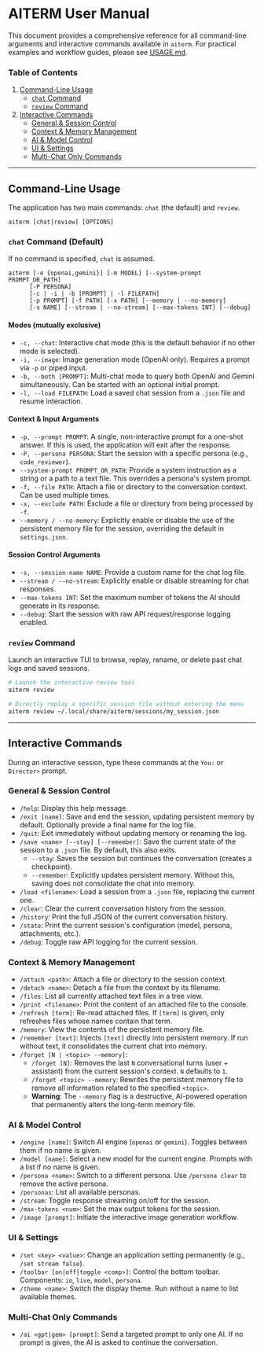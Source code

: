 # AITERM User Manual

This document provides a comprehensive reference for all command-line arguments and interactive commands available in `aiterm`. For practical examples and workflow guides, please see [USAGE.md](USAGE.md).

### Table of Contents
1.  [Command-Line Usage](#command-line-usage)
    -   [`chat` Command](#chat-command-default)
    -   [`review` Command](#review-command)
2.  [Interactive Commands](#interactive-commands)
    -   [General & Session Control](#general--session-control)
    -   [Context & Memory Management](#context--memory-management)
    -   [AI & Model Control](#ai--model-control)
    -   [UI & Settings](#ui--settings)
    -   [Multi-Chat Only Commands](#multi-chat-only-commands)

---

## Command-Line Usage

The application has two main commands: `chat` (the default) and `review`.

```
aiterm [chat|review] [OPTIONS]
```

### `chat` Command (Default)
If no command is specified, `chat` is assumed.

```
aiterm [-e {openai,gemini}] [-m MODEL] [--system-prompt PROMPT_OR_PATH]
      [-P PERSONA]
      [-c | -i | -b [PROMPT] | -l FILEPATH]
      [-p PROMPT] [-f PATH] [-x PATH] [--memory | --no-memory]
      [-s NAME] [--stream | --no-stream] [--max-tokens INT] [--debug]
```

#### Modes (mutually exclusive)
-   `-c, --chat`: Interactive chat mode (this is the default behavior if no other mode is selected).
-   `-i, --image`: Image generation mode (OpenAI only). Requires a prompt via `-p` or piped input.
-   `-b, --both [PROMPT]`: Multi-chat mode to query both OpenAI and Gemini simultaneously. Can be started with an optional initial prompt.
-   `-l, --load FILEPATH`: Load a saved chat session from a `.json` file and resume interaction.

#### Context & Input Arguments
-   `-p, --prompt PROMPT`: A single, non-interactive prompt for a one-shot answer. If this is used, the application will exit after the response.
-   `-P, --persona PERSONA`: Start the session with a specific persona (e.g., `code_reviewer`).
-   `--system-prompt PROMPT_OR_PATH`: Provide a system instruction as a string or a path to a text file. This overrides a persona's system prompt.
-   `-f, --file PATH`: Attach a file or directory to the conversation context. Can be used multiple times.
-   `-x, --exclude PATH`: Exclude a file or directory from being processed by `-f`.
-   `--memory / --no-memory`: Explicitly enable or disable the use of the persistent memory file for the session, overriding the default in `settings.json`.

#### Session Control Arguments
-   `-s, --session-name NAME`: Provide a custom name for the chat log file.
-   `--stream / --no-stream`: Explicitly enable or disable streaming for chat responses.
-   `--max-tokens INT`: Set the maximum number of tokens the AI should generate in its response.
-   `--debug`: Start the session with raw API request/response logging enabled.

### `review` Command
Launch an interactive TUI to browse, replay, rename, or delete past chat logs and saved sessions.

```bash
# Launch the interactive review tool
aiterm review

# Directly replay a specific session file without entering the menu
aiterm review ~/.local/share/aiterm/sessions/my_session.json
```

---

## Interactive Commands

During an interactive session, type these commands at the `You:` or `Director>` prompt.

### General & Session Control
-   `/help`: Display this help message.
-   `/exit [name]`: Save and end the session, updating persistent memory by default. Optionally provide a final name for the log file.
-   `/quit`: Exit immediately without updating memory or renaming the log.
-   `/save <name> [--stay] [--remember]`: Save the current state of the session to a `.json` file. By default, this also exits.
    -   `--stay`: Saves the session but continues the conversation (creates a checkpoint).
    -   `--remember`: Explicitly updates persistent memory. Without this, saving does not consolidate the chat into memory.
-   `/load <filename>`: Load a session from a `.json` file, replacing the current one.
-   `/clear`: Clear the current conversation history from the session.
-   `/history`: Print the full JSON of the current conversation history.
-   `/state`: Print the current session's configuration (model, persona, attachments, etc.).
-   `/debug`: Toggle raw API logging for the current session.

### Context & Memory Management
-   `/attach <path>`: Attach a file or directory to the session context.
-   `/detach <name>`: Detach a file from the context by its filename.
-   `/files`: List all currently attached text files in a tree view.
-   `/print <filename>`: Print the content of an attached file to the console.
-   `/refresh [term]`: Re-read attached files. If `[term]` is given, only refreshes files whose names contain that term.
-   `/memory`: View the contents of the persistent memory file.
-   `/remember [text]`: Injects `[text]` directly into persistent memory. If run without text, it consolidates the current chat into memory.
-   `/forget [N | <topic> --memory]`:
    -   `/forget [N]`: Removes the last `N` conversational turns (user + assistant) from the current session's context. `N` defaults to `1`.
    -   `/forget <topic> --memory`: Rewrites the persistent memory file to remove all information related to the specified `<topic>`.
    -   **Warning**: The `--memory` flag is a destructive, AI-powered operation that permanently alters the long-term memory file.

### AI & Model Control
-   `/engine [name]`: Switch AI engine (`openai` or `gemini`). Toggles between them if no name is given.
-   `/model [name]`: Select a new model for the current engine. Prompts with a list if no name is given.
-   `/persona <name>`: Switch to a different persona. Use `/persona clear` to remove the active persona.
-   `/personas`: List all available personas.
-   `/stream`: Toggle response streaming on/off for the session.
-   `/max-tokens <num>`: Set the max output tokens for the session.
-   `/image [prompt]`: Initiate the interactive image generation workflow.

### UI & Settings
-   `/set <key> <value>`: Change an application setting permanently (e.g., `/set stream false`).
-   `/toolbar [on|off|toggle <comp>]`: Control the bottom toolbar. Components: `io`, `live`, `model`, `persona`.
-   `/theme <name>`: Switch the display theme. Run without a name to list available themes.

### Multi-Chat Only Commands
-   `/ai <gpt|gem> [prompt]`: Send a targeted prompt to only one AI. If no prompt is given, the AI is asked to continue the conversation.
